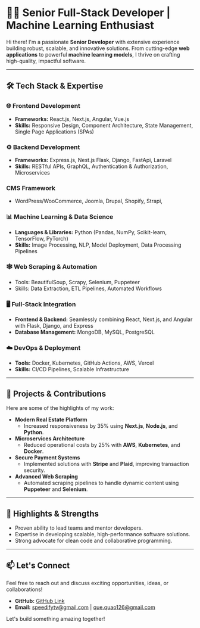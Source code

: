 # 👨‍💻 Senior Full-Stack Developer | Machine Learning Enthusiast

Hi there! I'm a passionate **Senior Developer** with extensive experience building robust, scalable, and innovative solutions. From cutting-edge **web applications** to powerful **machine learning models**, I thrive on crafting high-quality, impactful software.

---

## 🛠️ Tech Stack & Expertise

### 🌐 **Frontend Development**
- **Frameworks:** React.js, Next.js, Angular, Vue.js  
- **Skills:** Responsive Design, Component Architecture, State Management, Single Page Applications (SPAs)  

### ⚙️ **Backend Development**
- **Frameworks:** Express.js, Nest.js Flask, Django, FastApi, Laravel  
- **Skills:** RESTful APIs, GraphQL, Authentication & Authorization, Microservices

### **CMS Framework**
- WordPress/WooCommerce, Joomla, Drupal, Shopify, Strapi, 

### 📊 **Machine Learning & Data Science**
- **Languages & Libraries:** Python (Pandas, NumPy, Scikit-learn, TensorFlow, PyTorch)  
- **Skills:** Image Processing, NLP, Model Deployment, Data Processing Pipelines  

### 🕸️ **Web Scraping & Automation**
- Tools: BeautifulSoup, Scrapy, Selenium, Puppeteer  
- Skills: Data Extraction, ETL Pipelines, Automated Workflows  

### 🖥️ **Full-Stack Integration**
- **Frontend & Backend:** Seamlessly combining React, Next.js, and Angular with Flask, Django, and Express  
- **Database Management:** MongoDB, MySQL, PostgreSQL  

### ☁️ **DevOps & Deployment**
- **Tools:** Docker, Kubernetes, GitHub Actions, AWS, Vercel  
- **Skills:** CI/CD Pipelines, Scalable Infrastructure  

---

## 🚀 Projects & Contributions
Here are some of the highlights of my work:  
- **Modern Real Estate Platform**  
  - Increased responsiveness by 35% using **Next.js**, **Node.js**, and **Python**.  
- **Microservices Architecture**  
  - Reduced operational costs by 25% with **AWS**, **Kubernetes**, and **Docker**.  
- **Secure Payment Systems**  
  - Implemented solutions with **Stripe** and **Plaid**, improving transaction security.  
- **Advanced Web Scraping**  
  - Automated scraping pipelines to handle dynamic content using **Puppeteer** and **Selenium**.  

---

## 🌟 Highlights & Strengths
- Proven ability to lead teams and mentor developers.  
- Expertise in developing scalable, high-performance software solutions.  
- Strong advocate for clean code and collaborative programming.  

---

## 📫 Let's Connect
Feel free to reach out and discuss exciting opportunities, ideas, or collaborations!  

- **GitHub:** [GitHub Link](https://github.com/topdev126)  
- **Email:** speedifytv@gmail.com | que.quao126@gmail.com

Let's build something amazing together!  
